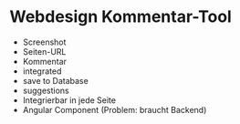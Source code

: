 Webdesign Kommentar-Tool
========================

- Screenshot
- Seiten-URL
- Kommentar
- integrated
- save to Database
- suggestions
- Integrierbar in jede Seite
- Angular Component (Problem: braucht Backend)